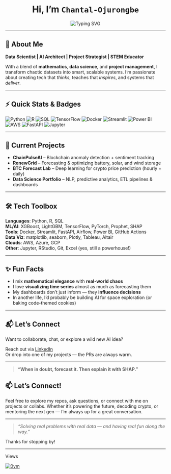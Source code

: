 <!-- GitHub Profile README for Chantal Ojurongbe -->

<h1 align="center">Hi, I’m <code>Chantal-Ojurongbe</code></h1>

<p align="center">
  <img src="https://readme-typing-svg.demolab.com?font=Fira+Code&pause=1000&color=7EF7D7&center=true&vCenter=true&width=435&lines=Data+Scientist+%7C+AI+Engineer+%7C+STEM+Mentor;Grid+Optimizer+%7C+Blockchain+Analyzer+%7C+Pythonista;Solving+Real+Problems+with+Real+Data+%F0%9F%94%A5" alt="Typing SVG" />
</p>

---

## 🧠 About Me

**Data Scientist | AI Architect | Project Strategist | STEM Educator**

With a blend of **mathematics**, **data science**, and **project management**, I transform chaotic datasets into smart, scalable systems. I’m passionate about creating tech that *thinks*, teaches that *inspires*, and systems that *deliver*.

---

## ⚡ Quick Stats & Badges

![Python](https://img.shields.io/badge/Python-3776AB?style=for-the-badge&logo=python&logoColor=white)
![R](https://img.shields.io/badge/R-276DC3?style=for-the-badge&logo=r&logoColor=white)
![SQL](https://img.shields.io/badge/SQL-4479A1?style=for-the-badge&logo=postgresql&logoColor=white)
![TensorFlow](https://img.shields.io/badge/TensorFlow-FF6F00?style=for-the-badge&logo=tensorflow&logoColor=white)
![Docker](https://img.shields.io/badge/Docker-2496ED?style=for-the-badge&logo=docker&logoColor=white)
![Streamlit](https://img.shields.io/badge/Streamlit-FF4B4B?style=for-the-badge&logo=streamlit&logoColor=white)
![Power BI](https://img.shields.io/badge/Power%20BI-F2C811?style=for-the-badge&logo=powerbi&logoColor=black)
![AWS](https://img.shields.io/badge/AWS-FF9900?style=for-the-badge&logo=amazonaws&logoColor=white)
![FastAPI](https://img.shields.io/badge/FastAPI-009688?style=for-the-badge&logo=fastapi&logoColor=white)
![Jupyter](https://img.shields.io/badge/Jupyter-F37626?style=for-the-badge&logo=jupyter&logoColor=white)

---

## 🚀 Current Projects

- **ChainPulseAI** – Blockchain anomaly detection + sentiment tracking
- **RenewGrid** – Forecasting & optimizing battery, solar, and wind storage
- **BTC Forecast Lab** – Deep learning for crypto price prediction (hourly + daily)
- **Data Science Portfolio** – NLP, predictive analytics, ETL pipelines & dashboards

---

## 🛠️ Tech Toolbox

**Languages**: Python, R, SQL  
**ML/AI**: XGBoost, LightGBM, TensorFlow, PyTorch, Prophet, SHAP  
**Tools**: Docker, Streamlit, FastAPI, Airflow, Power BI, GitHub Actions  
**Data Viz**: matplotlib, seaborn, Plotly, Tableau, Altair  
**Clouds**: AWS, Azure, GCP  
**Other**: Jupyter, RStudio, Git, Excel (yes, still a powerhouse!)

---

## ✨ Fun Facts

- I mix **mathematical elegance** with **real-world chaos**
- I love **visualizing time series** almost as much as forecasting them
- My dashboards don’t just inform — they **influence decisions**
- In another life, I’d probably be building AI for space exploration (or baking code-themed cookies)

---

## 📬 Let’s Connect

Want to collaborate, chat, or explore a wild new AI idea?

Reach out via [LinkedIn](https://linkedin.com/in/chantal-ojurongbe-231b56139linkedin.com/)  
Or drop into one of my projects — the PRs are always warm.

---

> **“When in doubt, forecast it. Then explain it with SHAP.”** 

## 📫 Let’s Connect!

Feel free to explore my repos, ask questions, or connect with me on projects or collabs. Whether it’s powering the future, decoding crypto, or mentoring the next gen — I’m always up for a great conversation.

---

> *“Solving real problems with real data — and having real fun along the way.”*

Thanks for stopping by!

---

Views

<a href="https://www.youtube.com/watch?v=ZxZ1I1yTCUI&ab_channel=Joshwin"> 
<img src="https://profile-counter.glitch.me/cojurongbe333/count.svg" alt="0vm" />
</a>

<!---
cojurongbe333/cojurongbe333 is a ✨ special ✨ repository because its `README.md` (this file) appears on your GitHub profile.
You can click the Preview link to take a look at your changes.
--->

